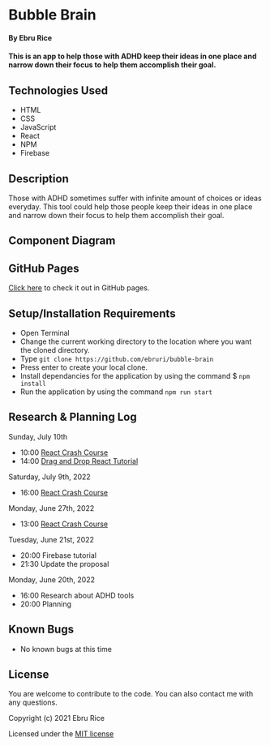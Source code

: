 # Bubble Brain

#### By Ebru Rice

#### This is an app to help those with ADHD keep their ideas in one place and narrow down their focus to help them accomplish their goal. 

## Technologies Used

* HTML
* CSS
* JavaScript
* React
* NPM
* Firebase

## Description
Those with ADHD sometimes suffer with infinite amount of choices or ideas everyday. This tool could help those people keep their ideas in one place and narrow down their focus to help them accomplish their goal. 


## Component Diagram


## GitHub Pages

[Click here](https://ebruri.github.io/) to check it out in GitHub pages.

## Setup/Installation Requirements

* Open Terminal
* Change the current working directory to the location where you want the cloned directory.
* Type ``git clone https://github.com/ebruri/bubble-brain``
* Press enter to create your local clone.
* Install dependancies for the application by using the command $ ``npm install``
* Run the application by using the command ``npm run start``

## Research & Planning Log

Sunday, July 10th
* 10:00 [React Crash Course](https://www.youtube.com/watch?v=Dorf8i6lCuk&ab_channel=Academind)
* 14:00 [Drag and Drop React Tutorial](https://www.youtube.com/watch?v=4bzJrEETW4w)

Saturday, July 9th, 2022
* 16:00 [React Crash Course](https://www.youtube.com/watch?v=Dorf8i6lCuk&ab_channel=Academind)


Monday, June 27th, 2022
* 13:00 [React Crash Course](https://www.youtube.com/watch?v=Dorf8i6lCuk&ab_channel=Academind)


Tuesday, June 21st, 2022
* 20:00 Firebase tutorial
* 21:30 Update the proposal 

Monday, June 20th, 2022
* 16:00 Research about ADHD tools 
* 20:00 Planning 

## Known Bugs

* No known bugs at this time

## License

You are welcome to contribute to the code. You can also contact me with any questions.

Copyright (c) 2021 Ebru Rice

Licensed under the [MIT license](license.txt)
